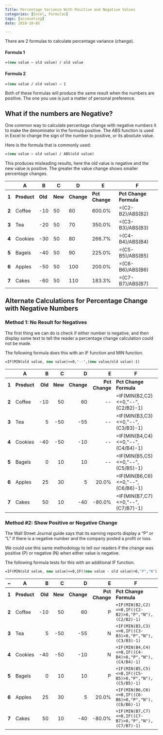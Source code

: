 ```yaml
---
Title: Percentage Variance With Positive and Negative Values
categories: [Excel, Formulas]
tags: [accounting]  
date: 2018-10-05

---
```


There are 2 formulas to calculate percentage variance (change).

#### Formula 1  
```vb
=(new value – old value) / old value
```


#### Formula 2  
```vb
=(new value / old value) – 1
```

Both of these formulas will produce the same result when the numbers are positive.  The one you use is just a matter of personal preference.

## What if the numbers are Negative?
One common way to calculate percentage change with negative numbers it to make the denominator in the formula positive.  The ABS function is used in Excel to change the sign of the number to positive, or its absolute value.  

Here is the formula that is commonly used:  
```vb
=(new value – old value) / ABS(old value)
```

This produces misleading results, here the old value is negative and the new value is positive. The greater the value change shows smaller percentage changes.  

|       | A           | B       | C       | D          | E              | F                      |
|-------|-------------|---------|---------|------------|----------------|------------------------|
| **1** | **Product** | **Old** | **New** | **Change** | **Pct Change** | **Pct Change Formula** |
| **2** | Coffee      | -10     | 50      | 60         | 600.0%         | =(C2-B2)/ABS(B2)       |
| **3** | Tea         | -20     | 50      | 70         | 350.0%         | =(C3-B3)/ABS(B3)       |
| **4** | Cookies     | -30     | 50      | 80         | 266.7%         | =(C4-B4)/ABS(B4)       |
| **5** | Bagels      | -40     | 50      | 90         | 225.0%         | =(C5-B5)/ABS(B5)       |
| **6** | Apples      | -50     | 50      | 100        | 200.0%         | =(C6-B6)/ABS(B6)       |
| **7** | Cakes       | -60     | 50      | 110        | 183.3%         | =(C7-B7)/ABS(B7)       |


## Alternate Calculations for Percentage Change with Negative Numbers

### Method 1: No Result for Negatives  
The first thing we can do is check if either number is negative, and then display some text to tell the reader a percentage change calculation could not be made.

The following formula does this with an IF function and MIN function.

```vb
=IF(MIN(old value, new value)<=0,"--",(new value/old value)-1)
```

|       | A           | B       | C       | D          | E              | F                                 |
|-------|-------------|--------:|--------:|-----------:|---------------:|-----------------------------------|
| **1** | **Product** | **Old** | **New** | **Change** | **Pct Change** | **Pct Change Formula**            |
| **2** | Coffee      | -10     | 50      | 60         | --             | =IF(MIN(B2,C2)<=0,"--",(C2/B2)-1) |
| **3** | Tea         | 5       | -50     | -55        | --             | =IF(MIN(B3,C3)<=0,"--",(C3/B3)-1) |
| **4** | Cookies     | -40     | -50     | -10        | --             | =IF(MIN(B4,C4)<=0,"--",(C4/B4)-1) |
| **5** | Bagels      | 0       | 10      | 10         | --             | =IF(MIN(B5,C5)<=0,"--",(C5/B5)-1) |
| **6** | Apples      | 25      | 30      | 5          | 20.0%          | =IF(MIN(B6,C6)<=0,"--",(C6/B6)-1) |
| **7** | Cakes       | 50      | 10      | -40        | -80.0%         | =IF(MIN(B7,C7)<=0,"--",(C7/B7)-1) |


### Method #2: Show Positive or Negative Change
The Wall Street Journal guide says that its earning reports display a “P” or “L” if there is a negative number and the company posted a profit or loss.  

We could use this same methodology to tell our readers if the change was positive (P) or negative (N) when either value is negative.  

The following formula tests for this with an additional IF function.  

```vb
=IF(MIN(old value, new value)<=0,IF((new value - old value)>0,"P","N"),(new value/old value)-1)
```

| ~     | A           |       B |       C |          D |              E | F                                                  |
|-------|-------------|--------:|--------:|-----------:|---------------:|----------------------------------------------------|
| **1** | **Product** | **Old** | **New** | **Change** | **Pct Change** | **Pct Change Formula**                             |
| **2** | Coffee      |     -10 |      50 |         60 |              P | `=IF(MIN(B2,C2)<=0,IF((C2-B2)>0,"P","N"),(C2/B2)-1)` |
| **3** | Tea         |       5 |     -50 |        -55 |              N | `=IF(MIN(B3,C3)<=0,IF((C3-B3)>0,"P","N"),(C3/B3)-1)` |
| **4** | Cookies     |     -40 |     -50 |        -10 |              N | `=IF(MIN(B4,C4)<=0,IF((C4-B4)>0,"P","N"),(C4/B4)-1)` |
| **5** | Bagels      |       0 |      10 |         10 |              P | `=IF(MIN(B5,C5)<=0,IF((C5-B5)>0,"P","N"),(C5/B5)-1)` |
| **6** | Apples      |      25 |      30 |          5 |          20.0% | `=IF(MIN(B6,C6)<=0,IF((C6-B6)>0,"P","N"),(C6/B6)-1)` |
| **7** | Cakes       |      50 |      10 |        -40 |         -80.0% | `=IF(MIN(B7,C7)<=0,IF((C7-B7)>0,"P","N"),(C7/B7)-1)` |

